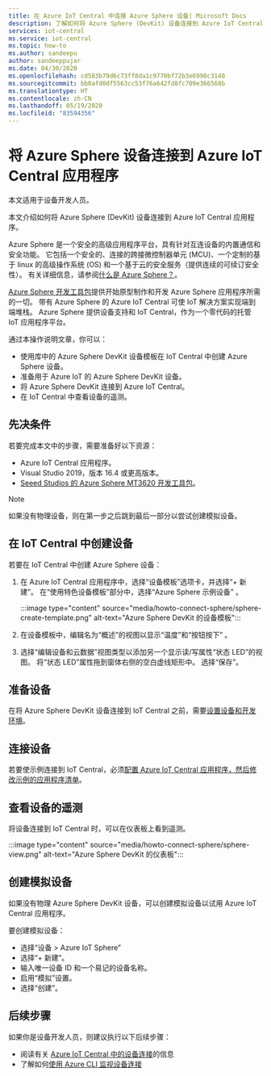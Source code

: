```yaml
---
title: 在 Azure IoT Central 中连接 Azure Sphere 设备| Microsoft Docs
description: 了解如何将 Azure Sphere (DevKit) 设备连接到 Azure IoT Central 应用程序。
services: iot-central
ms.service: iot-central
ms.topic: how-to
ms.author: sandeepu
author: sandeeppujar
ms.date: 04/30/2020
ms.openlocfilehash: cd583b79d6c73ff8da1c9770bf72b3e6990c3140
ms.sourcegitcommit: bb0afd0df5563cc53f76a642fd8fc709e366568b
ms.translationtype: HT
ms.contentlocale: zh-CN
ms.lasthandoff: 05/19/2020
ms.locfileid: "83594356"
---
```

# <a name="connect-an-azure-sphere-device-to-your-azure-iot-central-application"></a>将 Azure Sphere 设备连接到 Azure IoT Central 应用程序

本文适用于设备开发人员。

本文介绍如何将 Azure Sphere (DevKit) 设备连接到 Azure IoT Central 应用程序。

Azure Sphere 是一个安全的高级应用程序平台，具有针对互连设备的内置通信和安全功能。 它包括一个安全的、连接的跨接微控制器单元 (MCU)、一个定制的基于 linux 的高级操作系统 (OS) 和一个基于云的安全服务（提供连续的可续订安全性）。 有关详细信息，请参阅[什么是 Azure Sphere？](https://docs.microsoft.com/azure-sphere/product-overview/what-is-azure-sphere)。

[Azure Sphere 开发工具包](https://azure.microsoft.com/services/azure-sphere/get-started/)提供开始原型制作和开发 Azure Sphere 应用程序所需的一切。 带有 Azure Sphere 的 Azure IoT Central 可使 IoT 解决方案实现端到端堆栈。 Azure Sphere 提供设备支持和 IoT Central，作为一个零代码的托管 IoT 应用程序平台。

通过本操作说明文章，你可以：

- 使用库中的 Azure Sphere DevKit 设备模板在 IoT Central 中创建 Azure Sphere 设备。
- 准备用于 Azure IoT 的 Azure Sphere DevKit 设备。
- 将 Azure Sphere DevKit 连接到 Azure IoT Central。
- 在 IoT Central 中查看设备的遥测。

## <a name="prerequisites"></a>先决条件

若要完成本文中的步骤，需要准备好以下资源：

- Azure IoT Central 应用程序。
- Visual Studio 2019，版本 16.4 或更高版本。
- [Seeed Studios 的 Azure Sphere MT3620 开发工具包](https://docs.microsoft.com/azure-sphere/hardware/mt3620-reference-board-design)。

> [!NOTE]
> 如果没有物理设备，则在第一步之后跳到最后一部分以尝试创建模拟设备。

## <a name="create-the-device-in-iot-central"></a>在 IoT Central 中创建设备

若要在 IoT Central 中创建 Azure Sphere 设备：

1. 在 Azure IoT Central 应用程序中，选择“设备模板”选项卡，并选择“+ 新建”。  在“使用特色设备模板”部分中，选择“Azure Sphere 示例设备” 。

    :::image type="content" source="media/howto-connect-sphere/sphere-create-template.png" alt-text="Azure Sphere DevKit 的设备模板":::

1. 在设备模板中，编辑名为“概述”的视图以显示“温度”和“按钮按下”  。

1. 选择“编辑设备和云数据”视图类型以添加另一个显示读/写属性“状态 LED”的视图。 将“状态 LED”属性拖到窗体右侧的空白虚线矩形中。 选择“保存”。

## <a name="prepare-the-device"></a>准备设备

在将 Azure Sphere DevKit 设备连接到 IoT Central 之前，需要[设置设备和开发环境](https://github.com/Azure/azure-sphere-samples/tree/master/Samples/AzureIoT)。

## <a name="connect-the-device"></a>连接设备

若要使示例连接到 IoT Central，必须[配置 Azure IoT Central 应用程序，然后修改示例的应用程序清单](https://aka.ms/iotcentral-sphere-git-readme)。

## <a name="view-the-telemetry-from-the-device"></a>查看设备的遥测

将设备连接到 IoT Central 时，可以在仪表板上看到遥测。

:::image type="content" source="media/howto-connect-sphere/sphere-view.png" alt-text="Azure Sphere DevKit 的仪表板":::

## <a name="create-a-simulated-device"></a>创建模拟设备

如果没有物理 Azure Sphere DevKit 设备，可以创建模拟设备以试用 Azure IoT Central 应用程序。

要创建模拟设备：

- 选择“设备 > Azure IoT Sphere”
- 选择“+ 新建”。
- 输入唯一设备 ID 和一个易记的设备名称。
- 启用“模拟”设置。
- 选择“创建”。

## <a name="next-steps"></a>后续步骤

如果你是设备开发人员，则建议执行以下后续步骤：

- 阅读有关 [Azure IoT Central 中的设备连接](./concepts-get-connected.md)的信息
- 了解如何[使用 Azure CLI 监视设备连接](./howto-monitor-devices-azure-cli.md)

